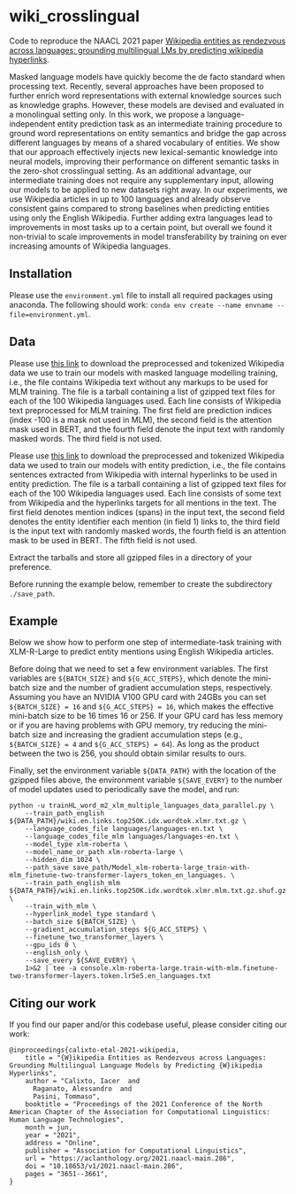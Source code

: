 # wiki_crosslingual

Code to reproduce the NAACL 2021 paper [Wikipedia entities as rendezvous across languages: grounding multilingual LMs by predicting wikipedia hyperlinks](https://aclanthology.org/2021.naacl-main.286/).

Masked language models have quickly become the de facto standard when processing text. Recently, several approaches have been proposed to further enrich word representations with external knowledge sources such as knowledge graphs. However, these models are devised and evaluated in a monolingual setting only. In this work, we propose a language-independent entity prediction task as an intermediate training procedure to ground word representations on entity semantics and bridge the gap across different languages by means of a shared vocabulary of entities. We show that our approach effectively injects new lexical-semantic knowledge into neural models, improving their performance on different semantic tasks in the zero-shot crosslingual setting. As an additional advantage, our intermediate training does not require any supplementary input, allowing our models to be applied to new datasets right away. In our experiments, we use Wikipedia articles in up to 100 languages and already observe consistent gains compared to strong baselines when predicting entities using only the English Wikipedia. Further adding extra languages lead to improvements in most tasks up to a certain point, but overall we found it non-trivial to scale improvements in model transferability by training on ever increasing amounts of Wikipedia languages.

## Installation

Please use the `environment.yml` file to install all required packages using anaconda. The following should work: `conda env create --name envname --file=environment.yml`.

## Data

Please use [this link](https://drive.google.com/#file) to download the preprocessed and tokenized Wikipedia data we use to train our models with masked language modelling training, i.e., the file contains Wikipedia text without any markups to be used for MLM training. The file is a tarball containing a list of gzipped text files for each of the 100 Wikipedia languages used. Each line consists of Wikipedia text preprocessed for MLM training. The first field are prediction indices (index -100 is a mask not used in MLM), the second field is the attention mask used in BERT, and the fourth field denote the input text with randomly masked words. The third field is not used.

Please use [this link](https://drive.google.com/#file) to download the preprocessed and tokenized Wikipedia data we used to train our models with entity prediction, i.e., the file contains sentences extracted from Wikipedia with internal hyperlinks to be used in entity prediction. The file is a tarball containing a list of gzipped text files for each of the 100 Wikipedia languages used. Each line consists of some text from Wikipedia and the hyperlinks targets for all mentions in the text. The first field denotes mention indices (spans) in the input text, the second field denotes the entity identifier each mention (in field 1) links to, the third field is the input text with randomly masked words, the fourth field is an attention mask to be used in BERT. The fifth field is not used.

Extract the tarballs and store all gzipped files in a directory of your preference.

Before running the example below, remember to create the subdirectory `./save_path`.

## Example

Below we show how to perform one step of intermediate-task training with XLM-R-Large to predict entity mentions using English Wikipedia articles.

Before doing that we need to set a few environment variables. The first variables are `${BATCH_SIZE}` and `${G_ACC_STEPS}`, which denote the mini-batch size and the number of gradient accumulation steps, respectively. Assuming you have an NVIDIA V100 GPU card with 24GBs you can set `${BATCH_SIZE} = 16` and `${G_ACC_STEPS} = 16`, which makes the effective mini-batch size to be 16 times 16 or 256. If your GPU card has less memory or if you are having problems with GPU memory, try reducing the mini-batch size and increasing the gradient accumulation steps (e.g., `${BATCH_SIZE} = 4` and `${G_ACC_STEPS} = 64`). As long as the product between the two is 256, you should obtain similar results to ours.

Finally, set the environment variable `${DATA_PATH}` with the location of the gzipped files above, the environment variable `${SAVE_EVERY}` to the number of model updates used to periodically save the model, and run:

	python -u trainHL_word_m2_xlm_multiple_languages_data_parallel.py \
	    --train_path_english ${DATA_PATH}/wiki.en.links.top250K.idx.wordtok.xlmr.txt.gz \
	    --language_codes_file languages/languages-en.txt \
	    --language_codes_file_mlm languages/languages-en.txt \
	    --model_type xlm-roberta \
	    --model_name_or_path xlm-roberta-large \
	    --hidden_dim 1024 \
	    --path_save save_path/Model_xlm-roberta-large_train-with-mlm_finetune-two-transformer-layers_token_en_languages. \
	    --train_path_english_mlm ${DATA_PATH}/wiki.en.links.top250K.idx.wordtok.xlmr.mlm.txt.gz.shuf.gz \
	    --train_with_mlm \
	    --hyperlink_model_type standard \
	    --batch_size ${BATCH_SIZE} \
	    --gradient_accumulation_steps ${G_ACC_STEPS} \
	    --finetune_two_transformer_layers \
	    --gpu_ids 0 \
	    --english_only \
	    --save_every ${SAVE_EVERY} \
	    1>&2 | tee -a console.xlm-roberta-large.train-with-mlm.finetune-two-transformer-layers.token.lr5e5.en_languages.txt


## Citing our work

If you find our paper and/or this codebase useful, please consider citing our work:

    @inproceedings{calixto-etal-2021-wikipedia,
        title = "{W}ikipedia Entities as Rendezvous across Languages: Grounding Multilingual Language Models by Predicting {W}ikipedia Hyperlinks",
        author = "Calixto, Iacer  and
          Raganato, Alessandro  and
          Pasini, Tommaso",
        booktitle = "Proceedings of the 2021 Conference of the North American Chapter of the Association for Computational Linguistics: Human Language Technologies",
        month = jun,
        year = "2021",
        address = "Online",
        publisher = "Association for Computational Linguistics",
        url = "https://aclanthology.org/2021.naacl-main.286",
        doi = "10.18653/v1/2021.naacl-main.286",
        pages = "3651--3661",
    }

